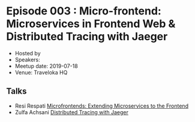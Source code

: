 # Episode 003 : Micro-frontend: Microservices in Frontend Web & Distributed Tracing with Jaeger

- Hosted by 
- Speakers: 
- Meetup date: 2019-07-18
- Venue: Traveloka HQ

## Talks

- Resi Respati [Microfrontends: Extending Microservices to the Frontend](https://www.youtube.com/watch?v=FGQVGSJPjH0)
- Zulfa Achsani [Distributed Tracing with Jaeger]()
